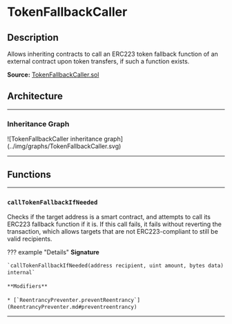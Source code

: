 # TokenFallbackCaller

## Description

Allows inheriting contracts to call an ERC223 token fallback function of an external contract upon token transfers, if such a function exists.

**Source:** [TokenFallbackCaller.sol](https://github.com/Synthetixio/synthetix/blob/master/contracts/TokenFallbackCaller.sol)

## Architecture

---

### Inheritance Graph

<centered-image>
    ![TokenFallbackCaller inheritance graph](../img/graphs/TokenFallbackCaller.svg)
</centered-image>

---

## Functions

---

### `callTokenFallbackIfNeeded`

Checks if the target address is a smart contract, and attempts to call its ERC223 fallback function if it is. If this call fails, it fails without reverting the transaction, which allows targets that are not ERC223-compliant to still be valid recipients.

??? example "Details"
    **Signature**

    `callTokenFallbackIfNeeded(address recipient, uint amount, bytes data) internal`

    **Modifiers**

    * [`ReentrancyPreventer.preventReentrancy`](ReentrancyPreventer.md#preventreentrancy)

---
